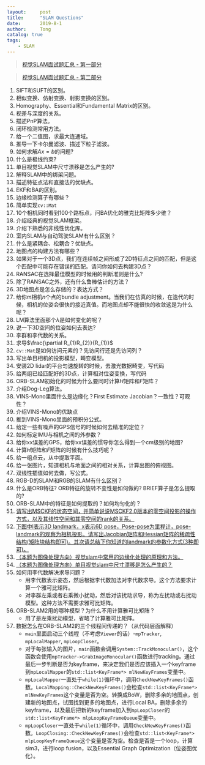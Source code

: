 ```yaml
---
layout:     post
title:      "SLAM Questions"
date:       2019-8-1
author:     Tong
catalog: true
tags:
    - SLAM
---
```


> [视觉SLAM面试题汇总 - 第一部分](https://www.bilibili.com/read/cv7390089?share_source=weixin&share_medium=iphone&bbid=Z945F09203487802419BBC0EF65E97980843&ts=1605518957)

> [视觉SLAM面试题汇总 - 第二部分](https://www.bilibili.com/read/cv7452301?share_source=weixin&share_medium=iphone&bbid=Z945F09203487802419BBC0EF65E97980843&ts=1605518972)

1. SIFT和SUFT的区别。
2. 相似变换、仿射变换、射影变换的区别。
3. Homography、Essential和Fundamental Matrix的区别。
4. 视差与深度的关系。
5. 描述PnP算法。
6. 闭环检测常用方法。
7. 给一个二值图，求最大连通域。
8. 推导一下卡尔曼滤波、描述下粒子滤波。
9.  如何求解$Ax=b$的问题?
10. 什么是极线约束?
11. 单目视觉SLAM中尺寸漂移是怎么产生的?
12. 解释SLAM中的绑架问题。
13. 描述特征点法和直接法的优缺点。
14. EKF和BA的区别。
15. 边缘检测算子有哪些？
16. 简单实现`cv::Mat`
17. 10个相机同时看到100个路标点，问BA优化的雅克比矩阵多少维？
18. 介绍经典的视觉SLAM框架。
19. 介绍下熟悉的非线性优化库。
20. 室内SLAM与自动驾驶SLAM有什么区别？
21. 什么是紧耦合、松耦合？优缺点。
22. 地图点的构建方法有哪些？
23. 如果对于一个3D点，我们在连续帧之间形成了2D特征点之间的匹配，但是这个匹配中可能存在错误的匹配。请问你如何去构建3D点？
24. RANSAC在选择最佳模型的时候用的判断准则是什么?
25. 除了RANSAC之外，还有什么鲁棒估计的方法？
26. 3D地图点是怎么存储的？表达方式？
27. 给你$m$相机$n$个点的bundle adjustment。当我们在仿真的时候，在迭代的时候，相机的位姿会很快的接近真值。而地图点却不能很快的收敛这是为什么呢？
28. LM算法里面那个$\lambda$是如何变化的呢？
29. 说一下3D空间的位姿如何去表达?
30. 李群和李代数的关系。
31. 求导$\frac{\partial R_{1}R_{2}}{R_{1}}$ 
32. `cv::Mat`是如何访问元素的？先访问行还是先访问列？
33. 写出单目相机的投影模型，畸变模型。
34. 安装2D lidar的平台匀速旋转的时候，去激光数据畸变，写代码
35. 给两组已经匹配好的3D点，计算相对位姿变换，写代码
36. ORB-SLAM初始化的时候为什么要同时计算$H$矩阵和$F$矩阵？
37. 介绍Dog-Leg算法。
38. VINS-Mono里面什么是边缘化？First Estimate Jacobian？一致性？可观性？
39. 介绍VINS-Mono的优缺点
40. 推到VINS-Mono里面的预积分公式。
41. 给定一些有噪声的GPS信号的时候如何去精准的定位？
42. 如何标定IMU与相机之间的外参数？
43. 给你xx误差的GPS，给你xx误差的惯导你怎么得到一个cm级别的地图?
44. 计算$H$矩阵和$F$矩阵的时候有什么技巧呢？
45. 给一组点云，从中提取平面。
46. 给一张图片，知道相机与地面之间的相对关系，计算出图的俯视图。
47. 双线性插值如何去做，写公式。
48. RGB-D的SLAM和RGB的SLAM有什么区别？
49. 什么是ORB特征? ORB特征的旋转不变性是如何做的? BRIEF算子是怎么提取的?
50. ORB-SLAM中的特征是如何提取的？如何均匀化的？
51. [请写出MSCKF的状态空间，并简单说说MSCKF2.0版本的零空间投影的操作方式，以及其线性空间和其零空间的rank的关系。](https://www.nowcoder.com/profile/968642742/test/25553522/168354#summary)
52. [下图中l表示3D landmark，x表示6D pose，Pose-pose为里程计，pose-landmark的观察为相机投影。请写出Jacobian矩阵和Hessian矩阵的稀疏性结构(矩阵块结构即可)。其次请总结下你知道的landmark的参数化方式(3种即可)。 ](https://www.nowcoder.com/profile/968642742/test/25553522/168351#summary)
53. [（本题为图像处理方向）视觉slam中常用的边缘化处理的原理和方法。 ](https://www.nowcoder.com/profile/968642742/test/25480638/167636#summary)
54. [（本题为图像处理方向）单目视觉slam中尺寸漂移是怎么产生的？ ](https://www.nowcoder.com/profile/968642742/test/25480638/167637#summary)
55. 如何用李代数解决求导问题？
    - 用李代数表示姿态，然后根据李代数加法对李代数求导。这个方法要求计算一个雅可比矩阵。
    - 对李群左乘或者右乘微小扰动，然后对该扰动求导，称为左扰动或右扰动模型。这种方法不需要求雅可比矩阵。
56. ORB-SLAM2用的哪种模型？为什么不用计算雅可比矩阵？
    - 用了是左乘扰动模型，省略了计算雅可比矩阵。
57. 数据怎么在ORB-SLAM2的三个线程间传递的？（从代码层面解释）
    - `main`里面启动三个线程（不考虑`Viewer`的话）-`mpTracker`, `mpLocalMapper`, `mpLoopCloser`。
    - 对于每张输入的图片，`main`函数会调用`System::TrackMonocular()`，这个函数会使用`mpTracker->GrabImageMonocular()`函数进行tracking。通过最后一步判断是否为keyframe，来决定我们是否应该插入一个keyframe到`mpLocalMapper`的`std::list<KeyFrame*> mlNewKeyFrames`变量中。
    - `mpLocalMapper`一直处于`while(1)`循环中，调用`CheckNewKeyFrames()`函数。`LocalMapping::CheckNewKeyFrames()`会检查`std::list<KeyFrame*> mlNewKeyFrames`这个变量是否为空。转换成BoW，删除多余的地图点，创建新的地图点，试图找到更多的地图点，进行Local BA，删除多余的keyframe，以及最后把新的keyframe加入到`mpLoopCloser`的`std::list<KeyFrame*> mlpLoopKeyFrameQueue`变量中。
    - `mpLoopCloser`一直处于`while(1)`循环中，调用`CheckNewKeyFrames()`函数。`LoopClosing::CheckNewKeyFrames()`会检查`std::list<KeyFrame*> mlpLoopKeyFrameQueue`这个变量是否为空。检查是否是一个loop，计算sim3，进行loop fusion，以及Essential Graph Optimization（位姿图优化）。